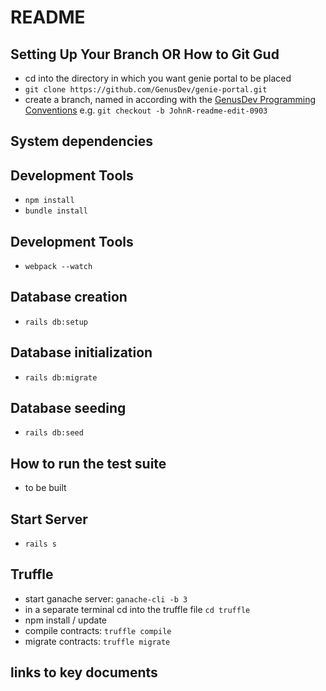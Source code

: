 # README

## Setting Up Your Branch OR How to Git Gud

- cd into the directory in which you want genie portal to be placed
- `git clone https://github.com/GenusDev/genie-portal.git`
- create a branch, named in according with the [GenusDev Programming Conventions](https://docs.google.com/document/d/1-PGffrw-B1d9P5A_zfo5gJrW8dK28kqx5j-xxKOMPLY) e.g. `git checkout -b JohnR-readme-edit-0903`


## System dependencies

## Development Tools
- `npm install`
- `bundle install`

## Development Tools
- `webpack --watch`

## Database creation

- `rails db:setup`

## Database initialization

- `rails db:migrate`   

## Database seeding

- `rails db:seed`

## How to run the test suite

- to be built

## Start Server
- `rails s`

## Truffle
- start ganache server: `ganache-cli -b 3`
- in a separate terminal cd into the truffle file `cd truffle`
- npm install / update
- compile contracts: `truffle compile`
- migrate contracts: `truffle migrate`


## links to key documents
